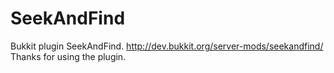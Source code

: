 SeekAndFind
===========

Bukkit plugin SeekAndFind.
http://dev.bukkit.org/server-mods/seekandfind/
Thanks for using the plugin.
